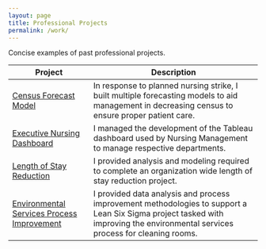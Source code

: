 ```yaml
---
layout: page
title: Professional Projects
permalink: /work/
---
```


Concise examples of past professional projects.  


|Project | Description|
|------------ | -------------|
|<a href="/documents/Nursing Strike Forecast Model.pdf">Census Forecast Model</a> | In response to planned nursing strike, I built multiple forecasting models to aid management in decreasing census to ensure proper patient care.| 
|<a href="/documents/Nursing Executive Dashboard.pdf">Executive Nursing Dashboard</a>| I managed the development of the Tableau dashboard used by Nursing Management to manage respective departments.|
|<a href="/documents/Length of Stay Reduction Project.pdf">Length of Stay Reduction</a>| I provided analysis and modeling required to complete an organization wide length of stay reduction project.|
|<a href="/documents/EVS Analysis.pdf">Environmental Services Process Improvement</a>| I provided data analysis and process improvement methodologies to support a Lean Six Sigma project tasked with improving the environmental services process for cleaning rooms.|

